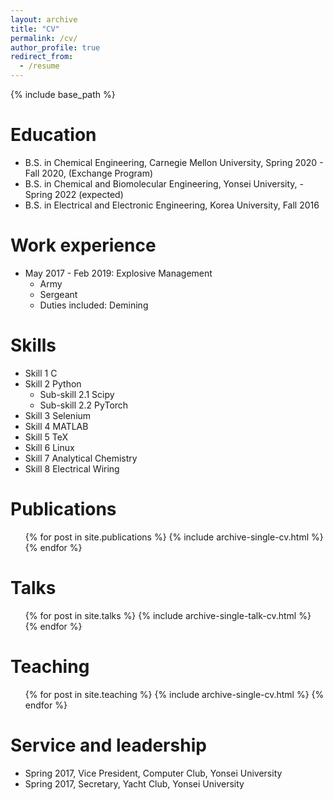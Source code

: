 ```yaml
---
layout: archive
title: "CV"
permalink: /cv/
author_profile: true
redirect_from:
  - /resume
---
```


{% include base_path %}

Education
======
* B.S. in Chemical Engineering, Carnegie Mellon University, Spring 2020 - Fall 2020, (Exchange Program)
* B.S. in Chemical and Biomolecular Engineering, Yonsei University,  - Spring 2022 (expected)
* B.S. in Electrical and Electronic Engineering, Korea University, Fall 2016

Work experience
======
* May 2017 - Feb 2019: Explosive Management
  * Army
  * Sergeant
  * Duties included: Demining
  
Skills
======
* Skill 1 C
* Skill 2 Python
  * Sub-skill 2.1 Scipy
  * Sub-skill 2.2 PyTorch
* Skill 3 Selenium
* Skill 4 MATLAB
* Skill 5 TeX
* Skill 6 Linux
* Skill 7 Analytical Chemistry
* Skill 8 Electrical Wiring

Publications
======
  <ul>{% for post in site.publications %}
    {% include archive-single-cv.html %}
  {% endfor %}</ul>
  
Talks
======
  <ul>{% for post in site.talks %}
    {% include archive-single-talk-cv.html %}
  {% endfor %}</ul>
  
Teaching
======
  <ul>{% for post in site.teaching %}
    {% include archive-single-cv.html %}
  {% endfor %}</ul>
  
Service and leadership
======
* Spring 2017, Vice President, Computer Club, Yonsei University
* Spring 2017, Secretary, Yacht Club, Yonsei University
